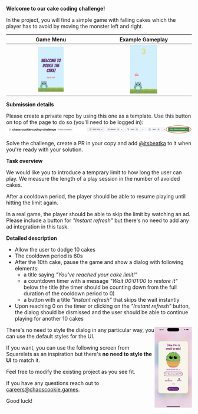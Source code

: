 **Welcome to our cake coding challenge!**

In the project, you will find a simple game with falling cakes which the player has to avoid by moving the monster left and right.

Game Menu             |  Example Gameplay
:-------------------------:|:-------------------------:
<img src="Screenshots/menu.png" width="30%"> | <img src="Screenshots/gameplay.png" width="30%">

**Submission details**

Please create a private repo by using this one as a template. Use this button on top of the page to do so (you'll need to be logged in):
![template button](Screenshots/template-button.png)

Solve the challenge, create a PR in your copy and add [@itsbeatka](https://www.github.com/itsbeatka) to it when you're ready with your solution.

**Task overview**

We would like you to introduce a temprary limit to how long the user can play. We measure the length of a play session in the number of avoided cakes.

After a cooldown period, the player should be able to resume playing until hitting the limit again. 

In a real game, the player should be able to skip the limit by watching an ad. Please include a button for *"Instant refresh"* but there's no need to add any ad integration in this task.

**Detailed description**

- Allow the user to dodge 10 cakes
- The cooldown period is 60s
- After the 10th cake, pause the game and show a dialog with following elements:
  - a title saying *"You've reached your cake limit!"*
  - a countdown timer with a message *"Wait 00:01:00 to restore it"* below the title (the timer should be counting down from the full duration of the cooldown period to 0)
  - a button with a title *"Instant refresh"* that skips the wait instantly
- Upon reaching 0 on the timer or clicking on the *"Instant refresh"* button, the dialog should be dismissed and the user should be able to continue playing for another 10 cakes

<img src="Screenshots/round-limit.png" align="right" width="20%">


There's no need to style the dialog in any particular way, you can use the default styles for the UI. 

If you want, you can use the following screen from Squarelets as an inspiration but there's **no need to style the UI** to match it.

Feel free to modify the existing project as you see fit.

If you have any questions reach out to careers@chaoscookie.games.

Good luck!
